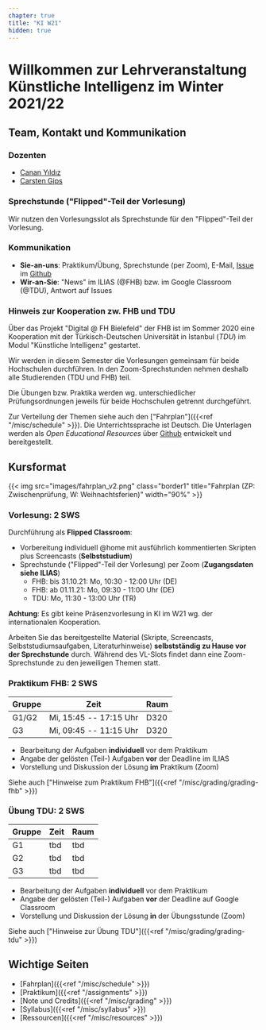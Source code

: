 ```yaml
---
chapter: true
title: "KI W21"
hidden: true
---
```



# Willkommen zur Lehrveranstaltung Künstliche Intelligenz im Winter 2021/22

## Team, Kontakt und Kommunikation

### Dozenten

-   [Canan Yıldız](mailto:canan.yildiz@tau.edu.tr)
-   [Carsten Gips](https://www.fh-bielefeld.de/minden/ueber-uns/personenverzeichnis/carsten-gips)

### Sprechstunde ("Flipped"-Teil der Vorlesung)

Wir nutzen den Vorlesungsslot als Sprechstunde für den "Flipped"-Teil der Vorlesung.

### Kommunikation

-   **Sie-an-uns**: Praktikum/Übung, Sprechstunde (per Zoom), E-Mail,
    [Issue](https://github.com/KI-Vorlesung/Lecture/issues/new/choose) im
    [Github](https://github.com/KI-Vorlesung/Lecture)
-   **Wir-an-Sie**: "News" im ILIAS (@FHB) bzw. im Google Classroom (@TDU), Antwort auf Issues

### Hinweis zur Kooperation zw. FHB und TDU

Über das Projekt "Digital @ FH Bielefeld" der FHB ist im Sommer 2020 eine Kooperation mit der
Türkisch-Deutschen Universität in Istanbul (*TDU*) im Modul "Künstliche Intelligenz" gestartet.

Wir werden in diesem Semester die Vorlesungen gemeinsam für beide Hochschulen durchführen. In
den Zoom-Sprechstunden nehmen deshalb alle Studierenden (TDU und FHB) teil.

Die Übungen bzw. Praktika werden wg. unterschiedlicher Prüfungsordnungen jeweils für beide
Hochschulen getrennt durchgeführt.

Zur Verteilung der Themen siehe auch den ["Fahrplan"]({{<ref "/misc/schedule" >}}). Die
Unterrichtssprache ist Deutsch. Die Unterlagen werden als *Open Educational Resources* über
[Github](https://ki-vorlesung.github.io/Lecture/) entwickelt und bereitgestellt.



## Kursformat

{{< img src="images/fahrplan_v2.png" class="border1" title="Fahrplan (ZP: Zwischenprüfung, W: Weihnachtsferien)" width="90%" >}}

### Vorlesung: 2 SWS

Durchführung als **Flipped Classroom**:
*   Vorbereitung individuell \@home mit ausführlich kommentierten Skripten plus Screencasts
    (**Selbststudium**)
*   Sprechstunde ("Flipped"-Teil der Vorlesung) per Zoom (**Zugangsdaten siehe ILIAS**)
    *   FHB: bis 31.10.21: Mo, 10:30 - 12:00 Uhr (DE)
    *   FHB: ab 01.11.21: Mo, 09:30 - 11:00 Uhr (DE)
    *   TDU: Mo, 11:30 - 13:00 Uhr (TR)

**Achtung**: Es gibt keine Präsenzvorlesung in KI im W21 wg. der internationalen Kooperation.

Arbeiten Sie das bereitgestellte Material (Skripte, Screencasts, Selbststudiumsaufgaben,
Literaturhinweise) **selbstständig zu Hause vor der Sprechstunde** durch. Während des
VL-Slots findet dann eine Zoom-Sprechstunde zu den jeweiligen Themen statt.

### Praktikum FHB: 2 SWS

| Gruppe | Zeit                   | Raum |
|--------|------------------------|------|
| G1/G2  | Mi, 15:45 -- 17:15 Uhr | D320 |
| G3     | Mi, 09:45 -- 11:15 Uhr | D320 |

-   Bearbeitung der Aufgaben **individuell** vor dem Praktikum
-   Angabe der gelösten (Teil-) Aufgaben **vor** der Deadline im ILIAS
-   Vorstellung und Diskussion der Lösung **im** Praktikum (Zoom)

Siehe auch ["Hinweise zum Praktikum FHB"]({{<ref "/misc/grading/grading-fhb" >}})

### Übung TDU: 2 SWS

| Gruppe | Zeit                   | Raum |
|--------|------------------------|------|
| G1     | tbd                    | tbd  |
| G2     | tbd                    | tbd  |
| G3     | tbd                    | tbd  |


-   Bearbeitung der Aufgaben **individuell** vor dem Praktikum
-   Angabe der gelösten (Teil-) Aufgaben **vor** der Deadline auf Google Classroom
-   Vorstellung und Diskussion der Lösung **in** der Übungsstunde (Zoom)

Siehe auch ["Hinweise zur Übung TDU"]({{<ref "/misc/grading/grading-tdu" >}})



## Wichtige Seiten

*   [Fahrplan]({{<ref "/misc/schedule" >}})
*   [Praktikum]({{<ref "/assignments" >}})
*   [Note und Credits]({{<ref "/misc/grading" >}})
*   [Syllabus]({{<ref "/misc/syllabus" >}})
*   [Ressourcen]({{<ref "/misc/resources" >}})
